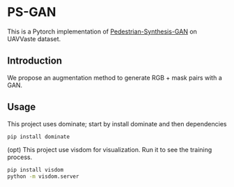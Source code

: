 # PS-GAN
This is a Pytorch implementation of [Pedestrian-Synthesis-GAN](https://github.com/yifanjiang19/Pedestrian-Synthesis-GAN) on UAVVaste dataset.

## Introduction

We propose an augmentation method to generate RGB + mask pairs with a GAN.

## Usage
This project uses dominate; start by install dominate and then dependencies

```bash
pip install dominate
```

(opt) This project use visdom for visualization. Run it to see the training process.

```bash
pip install visdom
python -m visdom.server
```

##
